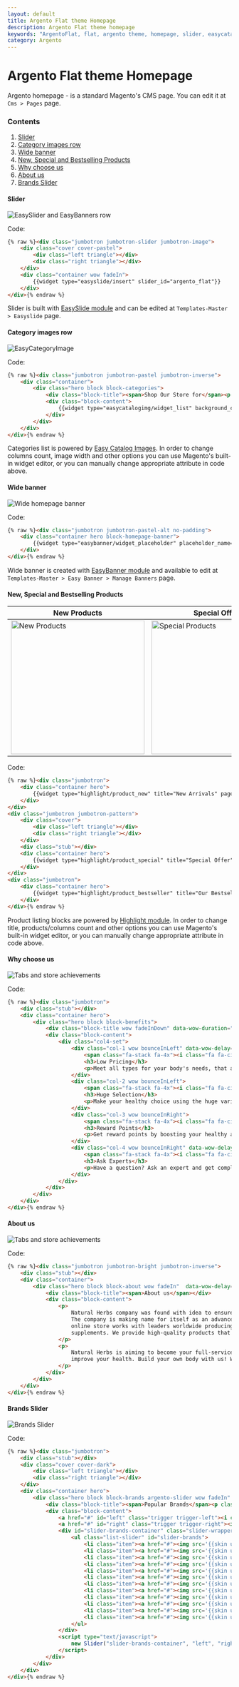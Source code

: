 ```yaml
---
layout: default
title: Argento Flat theme Homepage
description: Argento Flat theme homepage
keywords: "ArgentoFlat, flat, argento theme, homepage, slider, easycatalogimages, tabs, highlight, brands, banner"
category: Argento
---
```


# Argento Flat theme Homepage

Argento homepage - is a standard Magento's CMS page. You can edit it at
`Cms > Pages` page.

### Contents

 1. [Slider](#slider)
 2. [Category images row](#category-images-row)
 3. [Wide banner](#wide-banner)
 4. [New, Special and Bestselling Products](#new-special-and-bestselling-products)
 5. [Why choose us](#why-choose-us)
 6. [About us](#about-us)
 7. [Brands Slider](#brands-slider)

#### Slider

![EasySlider and EasyBanners row](/images/argento/flat/homepage/slider.png)

Code:

```html
{% raw %}<div class="jumbotron jumbotron-slider jumbotron-image">
    <div class="cover cover-pastel">
        <div class="left triangle"></div>
        <div class="right triangle"></div>
    </div>
    <div class="container wow fadeIn">
        {{widget type="easyslide/insert" slider_id="argento_flat"}}
    </div>
</div>{% endraw %}
```

Slider is built with [EasySlide module](/m1/extensions/easyslider/) and can be
edited at `Templates-Master > Easyslide` page.

#### Category images row

![EasyCategoryImage](/images/argento/flat/homepage/categories.png)

Code:

```html
{% raw %}<div class="jumbotron jumbotron-pastel jumbotron-inverse">
    <div class="container">
        <div class="hero block block-categories">
            <div class="block-title"><span>Shop Our Store for</span><p class="subtitle no-margin">more than 25,000 health products including vitamins, herbs, sport supplements, diet and much more!</p></div>
            <div class="block-content">
                {{widget type="easycatalogimg/widget_list" background_color="34,147,146" category_count="4" subcategory_count="2" column_count="4" show_image="1" image_width="200" image_height="200" template="tm/easycatalogimg/list.phtml"}}
            </div>
        </div>
    </div>
</div>{% endraw %}
```

Categories list is powered by [Easy Catalog Images](/m1/extensions/easycatalogimages/).
In order to change columns count, image width and other options you can use
Magento's built-in widget editor, or you can manually change appropriate attribute
in code above.

#### Wide banner

![Wide homepage banner](/images/argento/flat/homepage/wide-banner.png)

Code:

```html
{% raw %}<div class="jumbotron jumbotron-pastel-alt no-padding">
    <div class="container hero block-homepage-banner">
        {{widget type="easybanner/widget_placeholder" placeholder_name="argento-flat-home"}}
    </div>
</div>{% endraw %}
```

Wide banner is created with [EasyBanner module](/m1/extensions/easybanners/) and
available to edit at `Templates-Master > Easy Banner > Manage Banners`
page.

#### New, Special and Bestselling Products

New Products | Special Offers | Bestsellers
-------------|----------------|------------
<img src="/images/argento/flat/homepage/new-products.png" class="noborder" alt="New Products" width="300"/> | <img src="/images/argento/flat/homepage/special-products.png" class="noborder" alt="Special Products" width="300"/> | <img src="/images/argento/flat/homepage/bestsellers.png" class="noborder" alt="Bestsellers" width="300"/>

Code:

```html
{% raw %}<div class="jumbotron">
    <div class="container hero">
        {{widget type="highlight/product_new" title="New Arrivals" page_title="Browse all new products at our store &raquo;" products_count="4" column_count="4" template="tm/highlight/product/grid.phtml" class_name="highlight-content-new"}}
    </div>
</div>
<div class="jumbotron jumbotron-pattern">
    <div class="cover">
        <div class="left triangle"></div>
        <div class="right triangle"></div>
    </div>
    <div class="stub"></div>
    <div class="container hero">
        {{widget type="highlight/product_special" title="Special Offer" page_title="Browse all products on sale at our store &raquo;" products_count="4" column_count="4" template="tm/highlight/product/grid.phtml" class_name="highlight-content-special"}}
    </div>
</div>
<div class="jumbotron">
    <div class="container hero">
        {{widget type="highlight/product_bestseller" title="Our Bestsellers" page_title="Browse all bestseller products at our store &raquo;" products_count="4" column_count="4" template="tm/highlight/product/grid.phtml" class_name="highlight-content-bestsellers"}}
    </div>
</div>{% endraw %}
```

Product listing blocks are powered by [Highlight module](/m1/extensions/highlight/).
In order to change title, products/columns count and other options you can use
Magento's built-in widget editor, or you can manually change appropriate attribute
in code above.

#### Why choose us

![Tabs and store achievements](/images/argento/flat/homepage/why-choose-us.png)

Code:

```html
{% raw %}<div class="jumbotron">
    <div class="stub"></div>
    <div class="container hero">
        <div class="hero block block-benefits">
            <div class="block-title wow fadeInDown" data-wow-duration="0.5s"><span>Why choose us</span></div>
            <div class="block-content">
                <div class="col4-set">
                    <div class="col-1 wow bounceInLeft" data-wow-delay="0.2s">
                        <span class="fa-stack fa-4x"><i class="fa fa-circle fa-stack-2x"></i><i class="fa fa-tags fa-stack-1x fa-inverse"></i></span>
                        <h3>Low Pricing</h3>
                        <p>Meet all types for your body's needs, that are healthy for you and for your pocket. Click for big savings.</p>
                    </div>
                    <div class="col-2 wow bounceInLeft">
                        <span class="fa-stack fa-4x"><i class="fa fa-circle fa-stack-2x"></i><i class="fa fa-cubes fa-stack-1x fa-inverse"></i></span>
                        <h3>Huge Selection</h3>
                        <p>Make your healthy choice using the huge variety of vitamins and sports nutrition. Let your transformation go on.</p>
                    </div>
                    <div class="col-3 wow bounceInRight">
                        <span class="fa-stack fa-4x"><i class="fa fa-circle fa-stack-2x"></i><i class="fa fa-birthday-cake fa-stack-1x fa-inverse"></i></span>
                        <h3>Reward Points</h3>
                        <p>Get reward points by boosting your healthy activity online. Stay with us and gain more.</p>
                    </div>
                    <div class="col-4 wow bounceInRight" data-wow-delay="0.2s">
                        <span class="fa-stack fa-4x"><i class="fa fa-circle fa-stack-2x"></i><i class="fa fa-comments fa-stack-1x fa-inverse"></i></span>
                        <h3>Ask Experts</h3>
                        <p>Have a question? Ask an expert and get complete online support. We are open for you.</p>
                    </div>
                </div>
            </div>
        </div>
    </div>
</div>{% endraw %}
```

#### About us

![Tabs and store achievements](/images/argento/flat/homepage/about-us.png)

Code:

```html
{% raw %}<div class="jumbotron jumbotron-bright jumbotron-inverse">
    <div class="stub"></div>
    <div class="container">
        <div class="hero block block-about wow fadeIn"  data-wow-delay="0.2s">
            <div class="block-title"><span>About us</span></div>
            <div class="block-content">
                <p>
                    Natural Herbs company was found with idea to ensure users more natural healthy care.
                    The company is making name for itself as an advanced store with reliable service. Our
                    online store works with leaders worldwide producing vitamins, herbs and sport nutrition
                    supplements. We provide high-quality products that suit your needs and fit your budget.
                </p>
                <p>
                    Natural Herbs is aiming to become your full-service friend. We focus on keeping you motivated
                    improve your health. Build your own body with us! We'll help you to reach your goal.
                </p>
            </div>
        </div>
    </div>
</div>{% endraw %}
```

#### Brands Slider

![Brands Slider](/images/argento/flat/homepage/brands-slider.png)

Code:

```html
{% raw %}<div class="jumbotron">
    <div class="stub"></div>
    <div class="cover cover-dark">
        <div class="left triangle"></div>
        <div class="right triangle"></div>
    </div>
    <div class="container hero">
        <div class="hero block block-brands argento-slider wow fadeIn" data-wow-delay="0.2s">
            <div class="block-title"><span>Popular Brands</span><p class="subtitle">check most trusted brands from more then 50 leading manufactures presented at our store.</p></div>
            <div class="block-content">
                <a href="#" id="left" class="trigger trigger-left"><i class="fa fa-4x fa-angle-right"></i></a>
                <a href="#" id="right" class="trigger trigger-right"><i class="fa fa-4x fa-angle-left"></i></a>
                <div id="slider-brands-container" class="slider-wrapper">
                    <ul class="list-slider" id="slider-brands">
                        <li class="item"><a href="#"><img src='{{skin url="images/catalog/brands/life_extension.gif"}}' alt="Life Extension"/></a></li>
                        <li class="item"><a href="#"><img src='{{skin url="images/catalog/brands/gnc.gif"}}' alt="GNC"/></a></li>
                        <li class="item"><a href="#"><img src='{{skin url="images/catalog/brands/mega_food.gif"}}' alt="Mega Food" /></a></li>
                        <li class="item"><a href="#"><img src='{{skin url="images/catalog/brands/nordic_naturals.gif"}}' alt="Nordic Naturals"/></a></li>
                        <li class="item"><a href="#"><img src='{{skin url="images/catalog/brands/life_extension.gif"}}' alt="Life Extension"/></a></li>
                        <li class="item"><a href="#"><img src='{{skin url="images/catalog/brands/gnc.gif"}}' alt="GNC"/></a></li>
                        <li class="item"><a href="#"><img src='{{skin url="images/catalog/brands/mega_food.gif"}}' alt="Mega Food"/></a></li>
                        <li class="item"><a href="#"><img src='{{skin url="images/catalog/brands/nordic_naturals.gif"}}' alt="Nordic Naturals"/></a></li>
                        <li class="item"><a href="#"><img src='{{skin url="images/catalog/brands/life_extension.gif"}}' alt="Life Extension"/></a></li>
                        <li class="item"><a href="#"><img src='{{skin url="images/catalog/brands/gnc.gif"}}' alt="GNC"/></a></li>
                        <li class="item"><a href="#"><img src='{{skin url="images/catalog/brands/mega_food.gif"}}' alt="Mega Food"/></a></li>
                        <li class="item"><a href="#"><img src='{{skin url="images/catalog/brands/nordic_naturals.gif"}}' alt="Nordic Naturals"/></a></li>
                    </ul>
                </div>
                <script type="text/javascript">
                    new Slider("slider-brands-container", "left", "right", {shift: 'auto'});
                </script>
            </div>
        </div>
    </div>
</div>{% endraw %}
```

